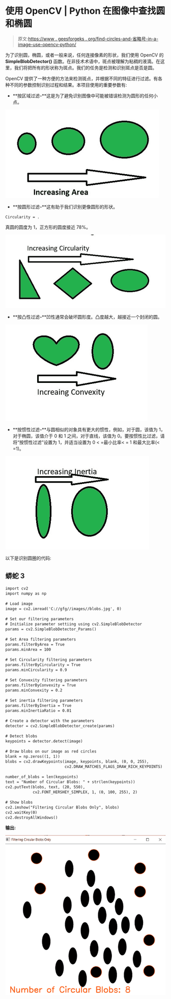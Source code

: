 # 使用 OpenCV | Python 在图像中查找圆和椭圆

> 原文:[https://www . geesforgeks . org/find-circles-and-省略号-in-a-image-use-opencv-python/](https://www.geeksforgeeks.org/find-circles-and-ellipses-in-an-image-using-opencv-python/)

为了识别圆，椭圆，或者一般来说，任何连接像素的形状，我们使用 OpenCV 的 **SimpleBlobDetector()** 函数。在非技术术语中，斑点被理解为粘稠的液滴。在这里，我们将把所有的形状称为斑点。我们的任务是检测和识别斑点是否是圆。

OpenCV 提供了一种方便的方法来检测斑点，并根据不同的特征进行过滤。有各种不同的参数控制识别过程和结果。本项目使用的重要参数有:

*   **按区域过滤–**这是为了避免识别图像中可能被错误检测为圆形的任何小点。

![](img/d4c42e0e11effc2bdd0ada153482e8bb.png)

*   **按圆形过滤–**这有助于我们识别更像圆形的形状。

```
Circularity = . 
```

真圆的圆度为 1，正方形的圆度接近 78%。

![](img/9c7f745478b9e5cfa147790e86fbaeec.png)

*   **按凸性过滤–**凹性通常会破坏圆形度。凸度越大，越接近一个封闭的圆。

![](img/a643b5a5ef4bf8e8a596ffa7ef5363db.png)

*   **按惯性过滤–**与圆相似的对象具有更大的惯性，例如，对于圆，该值为 1，对于椭圆，该值介于 0 和 1 之间，对于直线，该值为 0。要按惯性比过滤，请将“按惯性过滤”设置为 1，并适当设置为 0 < =最小比率< = 1 和最大比率(< =1)。

![](img/f4b11eaf3a19bb9f1e75bf9c09c0efd1.png)

以下是识别圆圈的代码:

## 蟒蛇 3

```
import cv2
import numpy as np

# Load image
image = cv2.imread('C://gfg//images//blobs.jpg', 0)

# Set our filtering parameters
# Initialize parameter settiing using cv2.SimpleBlobDetector
params = cv2.SimpleBlobDetector_Params()

# Set Area filtering parameters
params.filterByArea = True
params.minArea = 100

# Set Circularity filtering parameters
params.filterByCircularity = True
params.minCircularity = 0.9

# Set Convexity filtering parameters
params.filterByConvexity = True
params.minConvexity = 0.2

# Set inertia filtering parameters
params.filterByInertia = True
params.minInertiaRatio = 0.01

# Create a detector with the parameters
detector = cv2.SimpleBlobDetector_create(params)

# Detect blobs
keypoints = detector.detect(image)

# Draw blobs on our image as red circles
blank = np.zeros((1, 1))
blobs = cv2.drawKeypoints(image, keypoints, blank, (0, 0, 255),
                          cv2.DRAW_MATCHES_FLAGS_DRAW_RICH_KEYPOINTS)

number_of_blobs = len(keypoints)
text = "Number of Circular Blobs: " + str(len(keypoints))
cv2.putText(blobs, text, (20, 550),
            cv2.FONT_HERSHEY_SIMPLEX, 1, (0, 100, 255), 2)

# Show blobs
cv2.imshow("Filtering Circular Blobs Only", blobs)
cv2.waitKey(0)
cv2.destroyAllWindows()
```

**输出:**

![](img/0d6bceb94f8dd315076baa860296cace.png)